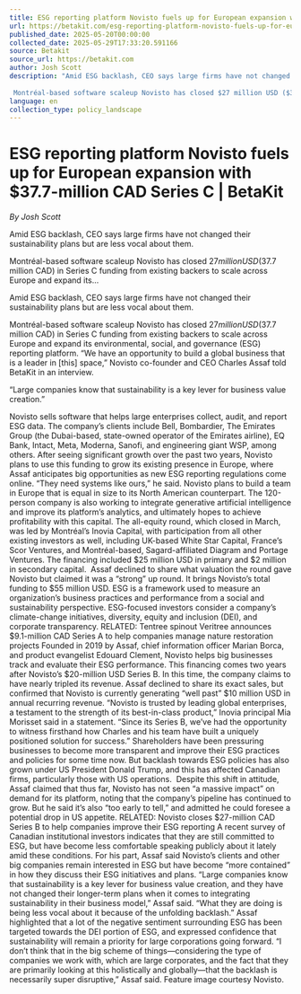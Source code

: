 ```yaml
---
title: ESG reporting platform Novisto fuels up for European expansion with $37.7-million CAD Series C | BetaKit
url: https://betakit.com/esg-reporting-platform-novisto-fuels-up-for-european-expansion-with-37-7-million-cad-series-c/
published_date: 2025-05-20T00:00:00
collected_date: 2025-05-29T17:33:20.591166
source: Betakit
source_url: https://betakit.com
author: Josh Scott
description: "Amid ESG backlash, CEO says large firms have not changed their sustainability plans but are less vocal about them. 
 
 Montréal-based software scaleup Novisto has closed $27 million USD ($37.7 million CAD) in Series C funding from existing backers to scale across Europe and expand its..."
language: en
collection_type: policy_landscape
---
```


# ESG reporting platform Novisto fuels up for European expansion with $37.7-million CAD Series C | BetaKit

*By Josh Scott*

Amid ESG backlash, CEO says large firms have not changed their sustainability plans but are less vocal about them. 
 
 Montréal-based software scaleup Novisto has closed $27 million USD ($37.7 million CAD) in Series C funding from existing backers to scale across Europe and expand its...

Amid ESG backlash, CEO says large firms have not changed their sustainability plans but are less vocal about them. 
 
 Montréal-based software scaleup Novisto has closed $27 million USD ($37.7 million CAD) in Series C funding from existing backers to scale across Europe and expand its environmental, social, and governance (ESG) reporting platform. 
 “We have an opportunity to build a global business that is a leader in [this] space,” Novisto co-founder and CEO Charles Assaf told BetaKit in an interview. 
 
 “Large companies know that sustainability is a key lever for business value creation.” 
 
 Novisto sells software that helps large enterprises collect, audit, and report ESG data. The company’s clients include Bell, Bombardier, The Emirates Group (the Dubai-based, state-owned operator of the Emirates airline), EQ Bank, Intact, Meta, Moderna, Sanofi, and engineering giant WSP, among others. 
 After seeing significant growth over the past two years, Novisto plans to use this funding to grow its existing presence in Europe, where Assaf anticipates big opportunities as new ESG reporting regulations come online. “They need systems like ours,” he said. 
 Novisto plans to build a team in Europe that is equal in size to its North American counterpart. The 120-person company is also working to integrate generative artificial intelligence and improve its platform’s analytics, and ultimately hopes to achieve profitability with this capital. 
 The all-equity round, which closed in March, was led by Montréal’s Inovia Capital, with participation from all other existing investors as well, including UK-based White Star Capital, France’s Scor Ventures, and Montréal-based, Sagard-affiliated Diagram and Portage Ventures. The financing included $25 million USD in primary and $2 million in secondary capital.  
 Assaf declined to share what valuation the round gave Novisto but claimed it was a “strong” up round. It brings Novisto’s total funding to $55 million USD. 
 ESG is a framework used to measure an organization’s business practices and performance from a social and sustainability perspective. ESG-focused investors consider a company’s climate-change initiatives, diversity, equity and inclusion (DEI), and corporate transparency. 
 RELATED: Tentree spinout Veritree announces $9.1-million CAD Series A to help companies manage nature restoration projects 
 Founded in 2019 by Assaf, chief information officer Marian Borca, and product evangelist Edouard Clement, Novisto helps big businesses track and evaluate their ESG performance. 
 This financing comes two years after Novisto’s $20-million USD Series B. In this time, the company claims to have nearly tripled its revenue. Assaf declined to share its exact sales, but confirmed that Novisto is currently generating “well past” $10 million USD in annual recurring revenue. 
 “Novisto is trusted by leading global enterprises, a testament to the strength of its best-in-class product,” Inovia principal Mia Morisset said in a statement. “Since its Series B, we’ve had the opportunity to witness firsthand how Charles and his team have built a uniquely positioned solution for success.” 
 Shareholders have been pressuring businesses to become more transparent and improve their ESG practices and policies for some time now. But backlash towards ESG policies has also grown under US President Donald Trump, and this has affected Canadian firms, particularly those with US operations.  
 Despite this shift in attitude, Assaf claimed that thus far, Novisto has not seen “a massive impact” on demand for its platform, noting that the company’s pipeline has continued to grow. But he said it’s also “too early to tell,” and admitted he could foresee a potential drop in US appetite. 
 RELATED: Novisto closes $27-million CAD Series B to help companies improve their ESG reporting 
 A recent survey of Canadian institutional investors indicates that they are still committed to ESG, but have become less comfortable speaking publicly about it lately amid these conditions. For his part, Assaf said Novisto’s clients and other big companies remain interested in ESG but have become “more contained” in how they discuss their ESG initiatives and plans. 
 “Large companies know that sustainability is a key lever for business value creation, and they have not changed their longer-term plans when it comes to integrating sustainability in their business model,” Assaf said. “What they are doing is being less vocal about it because of the unfolding backlash.” 
 Assaf highlighted that a lot of the negative sentiment surrounding ESG has been targeted towards the DEI portion of ESG, and expressed confidence that sustainability will remain a priority for large corporations going forward. 
 “I don’t think that in the big scheme of things—considering the type of companies we work with, which are large corporates, and the fact that they are primarily looking at this holistically and globally—that the backlash is necessarily super disruptive,” Assaf said. 
 Feature image courtesy Novisto.